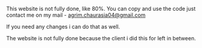 This website is not fully done, like 80%. You can copy and use the code just contact me on my mail - agrim.chaurasia04@gmail.com  


If you need any changes i can do that as well.


The website is not fully done because the client i did this for left in between.
